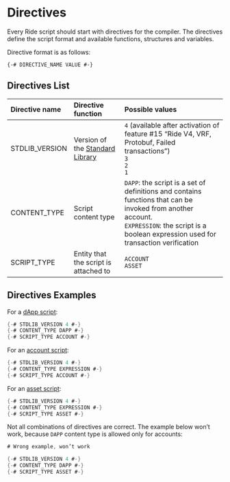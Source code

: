# Directives

Every Ride script should start with directives for the compiler. The directives define the script format and available functions, structures and variables.

Directive format is as follows:

``` ride
{-# DIRECTIVE_NAME VALUE #-}
```

## Directives List

| Directive name | Directive function | Possible values |
| :--- | :--- | :--- |
| STDLIB_VERSION | Version of the [Standard Library](/en/ride/script/standard-library) | `4` (available after activation of feature #15 “Ride V4, VRF, Protobuf, Failed transactions”)<br>`3`<br>`2`<br>`1` |
| CONTENT_TYPE | Script content type | `DAPP`: the script is a set of definitions and contains functions that can be invoked from another account.<br>`EXPRESSION`: the script is a boolean expression used for transaction verification |
| SCRIPT_TYPE | Entity that the script is attached to | `ACCOUNT`<br>`ASSET` |

## Directives Examples

For a [dApp script](/en/ride/script/script-types/dapp-script):

```scala
{-# STDLIB_VERSION 4 #-}
{-# CONTENT_TYPE DAPP #-}
{-# SCRIPT_TYPE ACCOUNT #-}
```

For an [account script](/en/ride/script/script-types/account-script):

```scala
{-# STDLIB_VERSION 4 #-}
{-# CONTENT_TYPE EXPRESSION #-}
{-# SCRIPT_TYPE ACCOUNT #-}
```

For an [asset script](/en/ride/script/script-types/account-script):

```scala
{-# STDLIB_VERSION 4 #-}
{-# CONTENT_TYPE EXPRESSION #-}
{-# SCRIPT_TYPE ASSET #-}
```

Not all combinations of directives are correct. The example below won’t work, because `DAPP` content type is allowed only for accounts:

```scala
# Wrong example, won’t work

{-# STDLIB_VERSION 4 #-}
{-# CONTENT_TYPE DAPP #-}
{-# SCRIPT_TYPE ASSET #-}
```
